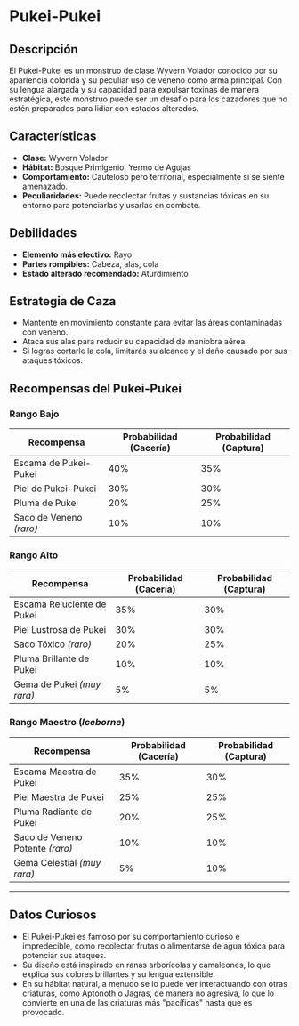 # Pukei-Pukei

## Descripción
El Pukei-Pukei es un monstruo de clase Wyvern Volador conocido por su apariencia colorida y su peculiar uso de veneno como arma principal. Con su lengua alargada y su capacidad para expulsar toxinas de manera estratégica, este monstruo puede ser un desafío para los cazadores que no estén preparados para lidiar con estados alterados.

## Características
- **Clase:** Wyvern Volador
- **Hábitat:** Bosque Primigenio, Yermo de Agujas
- **Comportamiento:** Cauteloso pero territorial, especialmente si se siente amenazado.
- **Peculiaridades:** Puede recolectar frutas y sustancias tóxicas en su entorno para potenciarlas y usarlas en combate.

## Debilidades
- **Elemento más efectivo:** Rayo
- **Partes rompibles:** Cabeza, alas, cola
- **Estado alterado recomendado:** Aturdimiento

## Estrategia de Caza
- Mantente en movimiento constante para evitar las áreas contaminadas con veneno.
- Ataca sus alas para reducir su capacidad de maniobra aérea.
- Si logras cortarle la cola, limitarás su alcance y el daño causado por sus ataques tóxicos.

## Recompensas del Pukei-Pukei

### **Rango Bajo**
| Recompensa                | Probabilidad (Cacería) | Probabilidad (Captura) |
|---------------------------|-----------------------|-----------------------|
| Escama de Pukei-Pukei      | 40%                   | 35%                   |
| Piel de Pukei-Pukei        | 30%                   | 30%                   |
| Pluma de Pukei             | 20%                   | 25%                   |
| Saco de Veneno *(raro)*    | 10%                   | 10%                   |

### **Rango Alto**
| Recompensa                | Probabilidad (Cacería) | Probabilidad (Captura) |
|---------------------------|-----------------------|-----------------------|
| Escama Reluciente de Pukei | 35%                   | 30%                   |
| Piel Lustrosa de Pukei     | 30%                   | 30%                   |
| Saco Tóxico *(raro)*       | 20%                   | 25%                   |
| Pluma Brillante de Pukei   | 10%                   | 10%                   |
| Gema de Pukei *(muy rara)* | 5%                    | 5%                    |

### **Rango Maestro** (*Iceborne*)
| Recompensa                        | Probabilidad (Cacería) | Probabilidad (Captura) |
|-----------------------------------|-----------------------|-----------------------|
| Escama Maestra de Pukei           | 35%                   | 30%                   |
| Piel Maestra de Pukei             | 25%                   | 25%                   |
| Pluma Radiante de Pukei           | 20%                   | 25%                   |
| Saco de Veneno Potente *(raro)*   | 10%                   | 10%                   |
| Gema Celestial *(muy rara)*       | 5%                    | 10%                   |

---

## Datos Curiosos
- El Pukei-Pukei es famoso por su comportamiento curioso e impredecible, como recolectar frutas o alimentarse de agua tóxica para potenciar sus ataques.
- Su diseño está inspirado en ranas arborícolas y camaleones, lo que explica sus colores brillantes y su lengua extensible.
- En su hábitat natural, a menudo se lo puede ver interactuando con otras criaturas, como Aptonoth o Jagras, de manera no agresiva, lo que lo convierte en una de las criaturas más "pacíficas" hasta que es provocado.